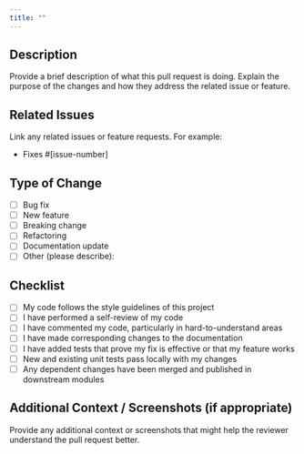 ```yaml
---
title: ""
---
```


## Description

Provide a brief description of what this pull request is doing. Explain the purpose of the changes and how they address
the related issue or feature.

## Related Issues

Link any related issues or feature requests. For example:

- Fixes #[issue-number]

## Type of Change

- [ ] Bug fix
- [ ] New feature
- [ ] Breaking change
- [ ] Refactoring
- [ ] Documentation update
- [ ] Other (please describe):

## Checklist

- [ ] My code follows the style guidelines of this project
- [ ] I have performed a self-review of my code
- [ ] I have commented my code, particularly in hard-to-understand areas
- [ ] I have made corresponding changes to the documentation
- [ ] I have added tests that prove my fix is effective or that my feature works
- [ ] New and existing unit tests pass locally with my changes
- [ ] Any dependent changes have been merged and published in downstream modules

## Additional Context / Screenshots (if appropriate)

Provide any additional context or screenshots that might help the reviewer understand the pull request better.
